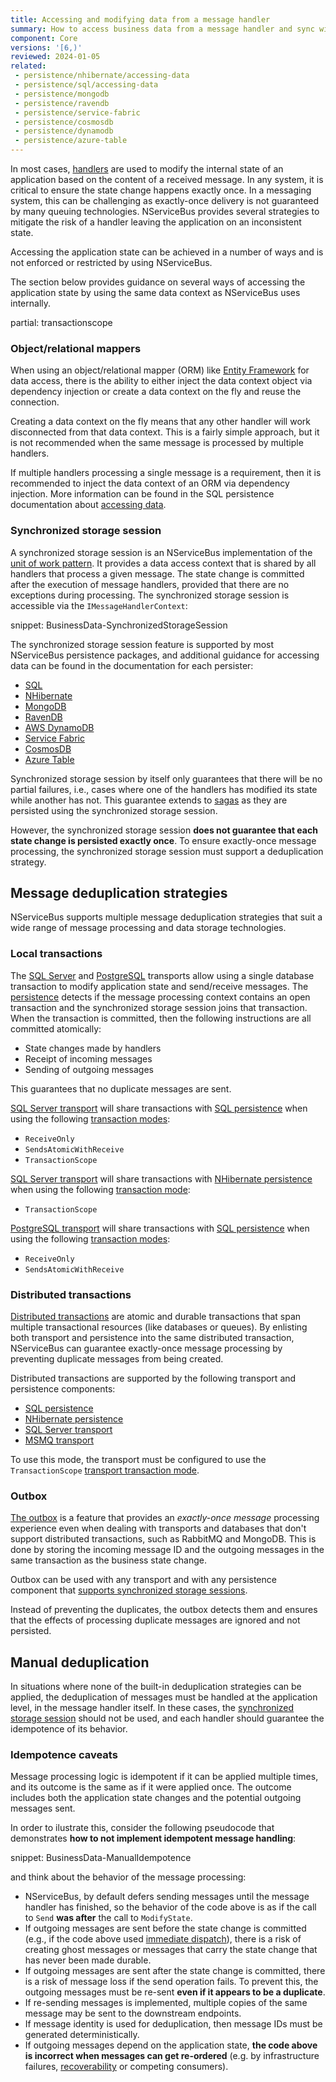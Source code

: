 ```yaml
---
title: Accessing and modifying data from a message handler
summary: How to access business data from a message handler and sync with message consumption and modifications to NServiceBus-controlled data.
component: Core
versions: '[6,)'
reviewed: 2024-01-05
related:
 - persistence/nhibernate/accessing-data
 - persistence/sql/accessing-data
 - persistence/mongodb
 - persistence/ravendb
 - persistence/service-fabric
 - persistence/cosmosdb
 - persistence/dynamodb
 - persistence/azure-table
---
```


In most cases, [handlers](/nservicebus/handlers/) are used to modify the internal state of an application based on the content of a received message. In any system, it is critical to ensure the state change happens exactly once. In a messaging system, this can be challenging as exactly-once delivery is not guaranteed by many queuing technologies. NServiceBus provides several strategies to mitigate the risk of a handler leaving the application on an inconsistent state.

Accessing the application state can be achieved in a number of ways and is not enforced or restricted by using NServiceBus. 

The section below provides guidance on several ways of accessing the application state by using the same data context as NServiceBus uses internally.

partial: transactionscope

### Object/relational mappers

When using an object/relational mapper (ORM) like [Entity Framework](https://en.wikipedia.org/wiki/Entity_Framework) for data access, there is the ability to either inject the data context object via dependency injection or create a data context on the fly and reuse the connection.

Creating a data context on the fly means that any other handler will work disconnected from that data context. This is a fairly simple approach, but it is not recommended when the same message is processed by multiple handlers.

If multiple handlers processing a single message is a requirement, then it is recommended to inject the data context of an ORM via dependency injection. More information can be found in the SQL persistence documentation about [accessing data](/persistence/sql/accessing-data.md).

### Synchronized storage session

A synchronized storage session is an NServiceBus implementation of the [unit of work pattern](https://en.wikipedia.org/wiki/Unit_of_work). It provides a data access context that is shared by all handlers that process a given message. The state change is committed after the execution of message handlers, provided that there are no exceptions during processing. The synchronized storage session is accessible via the `IMessageHandlerContext`:

snippet: BusinessData-SynchronizedStorageSession

The synchronized storage session feature is supported by most NServiceBus persistence packages, and additional guidance for accessing data can be found in the documentation for each persister:

- [SQL](/persistence/sql/accessing-data.md)
- [NHibernate](/persistence/nhibernate/accessing-data.md)
- [MongoDB](/persistence/mongodb/#transactions-shared-transactions)
- [RavenDB](/persistence/ravendb/#shared-session)
- [AWS DynamoDB](/persistence/dynamodb/transactions.md)
- [Service Fabric](/persistence/service-fabric/transaction-sharing.md)
- [CosmosDB](/persistence/cosmosdb/transactions.md#sharing-the-transaction)
- [Azure Table](/persistence/azure-table/transactions.md#sharing-the-transaction)

Synchronized storage session by itself only guarantees that there will be no partial failures, i.e., cases where one of the handlers has modified its state while another has not. This guarantee extends to [sagas](/nservicebus/sagas/) as they are persisted using the synchronized storage session.

However, the synchronized storage session **does not guarantee that each state change is persisted exactly once**. To ensure exactly-once message processing, the synchronized storage session must support a deduplication strategy.

## Message deduplication strategies

NServiceBus supports multiple message deduplication strategies that suit a wide range of message processing and data storage technologies.

### Local transactions

The [SQL Server](/transports/sql) and [PostgreSQL](/transports/postgresql) transports allow using a single database transaction to modify application state and send/receive messages. The [persistence](/persistence) detects if the message processing context contains an open transaction and the synchronized storage session joins that transaction. When the transaction is committed, then the following instructions are all committed atomically:

- State changes made by handlers
- Receipt of incoming messages
- Sending of outgoing messages

This guarantees that no duplicate messages are sent.

[SQL Server transport](/transports/sql) will share transactions with [SQL persistence](/persistence/sql/accessing-data.md) when using the following [transaction modes](/transports/transactions.md): 
- `ReceiveOnly`
- `SendsAtomicWithReceive`
- `TransactionScope`

[SQL Server transport](/transports/sql) will share transactions with [NHibernate persistence](/persistence/nhibernate) when using the following [transaction mode](/transports/transactions.md): 
- `TransactionScope`

[PostgreSQL transport](/transports/postgresql) will share transactions with [SQL persistence](/persistence/sql/accessing-data.md) when using the following [transaction modes](/transports/transactions.md): 
- `ReceiveOnly`
- `SendsAtomicWithReceive`

### Distributed transactions

[Distributed transactions](/transports/transactions.md#transactions-transaction-scope-distributed-transaction) are atomic and durable transactions that span multiple transactional resources (like databases or queues). By enlisting both transport and persistence into the same distributed transaction, NServiceBus can guarantee exactly-once message processing by preventing duplicate messages from being created.

Distributed transactions are supported by the following transport and persistence components:

- [SQL persistence](/persistence/sql)
- [NHibernate persistence](/persistence/nhibernate)
- [SQL Server transport](/transports/sql)
- [MSMQ transport](/transports/msmq/)

To use this mode, the transport must be configured to use the `TransactionScope` [transport transaction mode](/transports/transactions.md).

### Outbox

[The outbox](/nservicebus/outbox) is a feature that provides an *exactly-once message* processing experience even when dealing with transports and databases that don't support distributed transactions, such as RabbitMQ and MongoDB. This is done by storing the incoming message ID and the outgoing messages in the same transaction as the business state change.

Outbox can be used with any transport and with any persistence component that [supports synchronized storage sessions](#synchronized-storage-session).

Instead of preventing the duplicates, the outbox detects them and ensures that the effects of processing duplicate messages are ignored and not persisted.

## Manual deduplication

In situations where none of the built-in deduplication strategies can be applied, the deduplication of messages must be handled at the application level, in the message handler itself. In these cases, the [synchronized storage session](#synchronized-storage-session) should not be used, and each handler should guarantee the idempotence of its behavior.

### Idempotence caveats

Message processing logic is idempotent if it can be applied multiple times, and its outcome is the same as if it were applied once. The outcome includes both the application state changes and the potential outgoing messages sent. 

In order to ilustrate this, consider the following pseudocode that demonstrates **how to not implement idempotent message handling**:

snippet: BusinessData-ManualIdempotence

and think about the behavior of the message processing:

- NServiceBus, by default defers sending messages until the message handler has finished, so the behavior of the code above is as if the call to `Send` **was after** the call to `ModifyState`.
- If outgoing messages are sent before the state change is committed (e.g., if the code above used [immediate dispatch](/nservicebus/messaging/send-a-message.md#dispatching-a-message-immediately)), there is a risk of creating ghost messages or messages that carry the state change that has never been made durable.
- If outgoing messages are sent after the state change is committed, there is a risk of message loss if the send operation fails. To prevent this, the outgoing messages must be re-sent **even if it appears to be a duplicate**.
- If re-sending messages is implemented, multiple copies of the same message may be sent to the downstream endpoints.
- If message identity is used for deduplication, then message IDs must be generated deterministically.
- If outgoing messages depend on the application state, **the code above is incorrect when messages can get re-ordered** (e.g. by infrastructure failures, [recoverability](/nservicebus/recoverability) or competing consumers).
